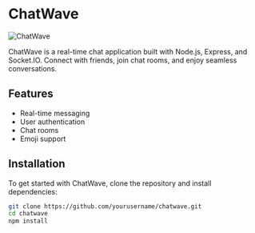 # ChatWave

![ChatWave](https://example.com/logo.png)

ChatWave is a real-time chat application built with Node.js, Express, and Socket.IO. Connect with friends, join chat rooms, and enjoy seamless conversations.

## Features

- Real-time messaging
- User authentication
- Chat rooms
- Emoji support

## Installation

To get started with ChatWave, clone the repository and install dependencies:

```bash
git clone https://github.com/yourusername/chatwave.git
cd chatwave
npm install
```
